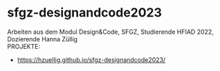 # sfgz-designandcode2023
Arbeiten aus dem Modul Design&Code, SFGZ, Studierende HFIAD 2022, Dozierende Hanna Züllig <br/>
PROJEKTE:
* https://hzuellig.github.io/sfgz-designandcode2023/

